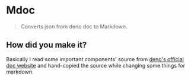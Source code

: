 # Mdoc

> Converts json from deno doc to Markdown.

## How did you make it?

Basically I read some important components' source from [deno's official doc website](https://github.com/denoland/doc_website/) and hand-copied the source while changing some things for markdown.
